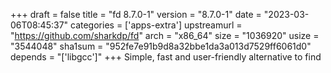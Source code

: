 +++
draft = false
title = "fd 8.7.0-1"
version = "8.7.0-1"
date = "2023-03-06T08:45:37"
categories = ['apps-extra']
upstreamurl = "https://github.com/sharkdp/fd"
arch = "x86_64"
size = "1036920"
usize = "3544048"
sha1sum = "952fe7e91b9d8a32bbe1da3a013d7529ff6061d0"
depends = "['libgcc']"
+++
Simple, fast and user-friendly alternative to find